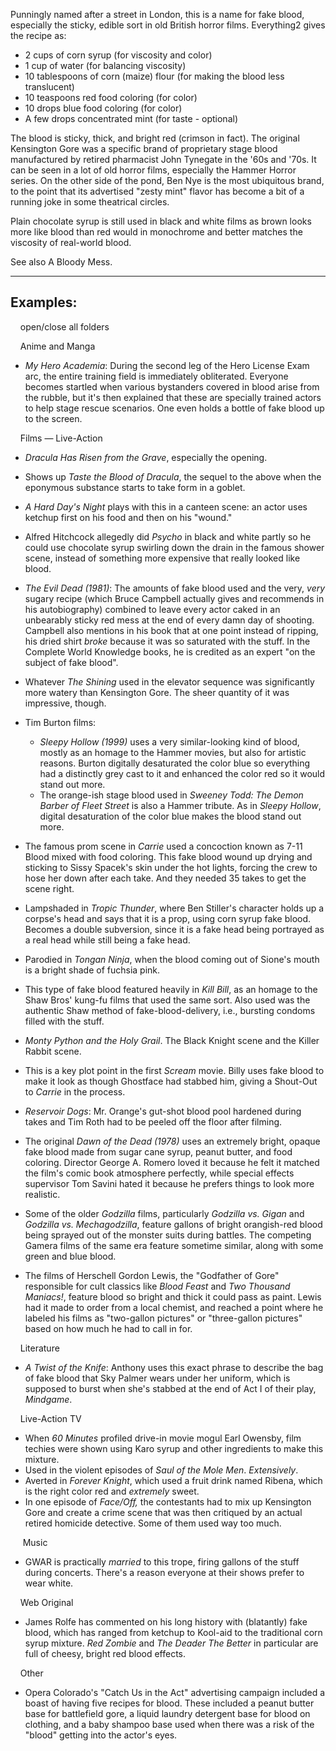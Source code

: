 Punningly named after a street in London, this is a name for fake blood, especially the sticky, edible sort in old British horror films. Everything2 gives the recipe as:

-   2 cups of corn syrup (for viscosity and color)
-   1 cup of water (for balancing viscosity)
-   10 tablespoons of corn (maize) flour (for making the blood less translucent)
-   10 teaspoons red food coloring (for color)
-   10 drops blue food coloring (for color)
-   A few drops concentrated mint (for taste - optional)

The blood is sticky, thick, and bright red (crimson in fact). The original Kensington Gore was a specific brand of proprietary stage blood manufactured by retired pharmacist John Tynegate in the '60s and '70s. It can be seen in a lot of old horror films, especially the Hammer Horror series. On the other side of the pond, Ben Nye is the most ubiquitous brand, to the point that its advertised "zesty mint" flavor has become a bit of a running joke in some theatrical circles.

Plain chocolate syrup is still used in black and white films as brown looks more like blood than red would in monochrome and better matches the viscosity of real-world blood.

See also A Bloody Mess.

___

## Examples:

    open/close all folders 

    Anime and Manga 

-   _My Hero Academia_: During the second leg of the Hero License Exam arc, the entire training field is immediately obliterated. Everyone becomes startled when various bystanders covered in blood arise from the rubble, but it's then explained that these are specially trained actors to help stage rescue scenarios. One even holds a bottle of fake blood up to the screen.

    Films — Live-Action 

-   _Dracula Has Risen from the Grave_, especially the opening.
-   Shows up _Taste the Blood of Dracula_, the sequel to the above when the eponymous substance starts to take form in a goblet.
-   _A Hard Day's Night_ plays with this in a canteen scene: an actor uses ketchup first on his food and then on his "wound."
-   Alfred Hitchcock allegedly did _Psycho_ in black and white partly so he could use chocolate syrup swirling down the drain in the famous shower scene, instead of something more expensive that really looked like blood.
-   _The Evil Dead (1981)_: The amounts of fake blood used and the very, _very_ sugary recipe (which Bruce Campbell actually gives and recommends in his autobiography) combined to leave every actor caked in an unbearably sticky red mess at the end of every damn day of shooting. Campbell also mentions in his book that at one point instead of ripping, his dried shirt _broke_ because it was so saturated with the stuff. In the Complete World Knowledge books, he is credited as an expert "on the subject of fake blood".
-   Whatever _The Shining_ used in the elevator sequence was significantly more watery than Kensington Gore. The sheer quantity of it was impressive, though.
-   Tim Burton films:
    -   _Sleepy Hollow (1999)_ uses a very similar-looking kind of blood, mostly as an homage to the Hammer movies, but also for artistic reasons. Burton digitally desaturated the color blue so everything had a distinctly grey cast to it and enhanced the color red so it would stand out more.
    -   The orange-ish stage blood used in _Sweeney Todd: The Demon Barber of Fleet Street_ is also a Hammer tribute. As in _Sleepy Hollow_, digital desaturation of the color blue makes the blood stand out more.
-   The famous prom scene in _Carrie_ used a concoction known as 7-11 Blood mixed with food coloring. This fake blood wound up drying and sticking to Sissy Spacek's skin under the hot lights, forcing the crew to hose her down after each take. And they needed 35 takes to get the scene right.
-   Lampshaded in _Tropic Thunder_, where Ben Stiller's character holds up a corpse's head and says that it is a prop, using corn syrup fake blood. Becomes a double subversion, since it is a fake head being portrayed as a real head while still being a fake head.
-   Parodied in _Tongan Ninja_, when the blood coming out of Sione's mouth is a bright shade of fuchsia pink.
-   This type of fake blood featured heavily in _Kill Bill_, as an homage to the Shaw Bros' kung-fu films that used the same sort. Also used was the authentic Shaw method of fake-blood-delivery, i.e., bursting condoms filled with the stuff.
-   _Monty Python and the Holy Grail_. The Black Knight scene and the Killer Rabbit scene.

-   This is a key plot point in the first _Scream_ movie. Billy uses fake blood to make it look as though Ghostface had stabbed him, giving a Shout-Out to _Carrie_ in the process.
-   _Reservoir Dogs_: Mr. Orange's gut-shot blood pool hardened during takes and Tim Roth had to be peeled off the floor after filming.
-   The original _Dawn of the Dead (1978)_ uses an extremely bright, opaque fake blood made from sugar cane syrup, peanut butter, and food coloring. Director George A. Romero loved it because he felt it matched the film's comic book atmosphere perfectly, while special effects supervisor Tom Savini hated it because he prefers things to look more realistic.
-   Some of the older _Godzilla_ films, particularly _Godzilla vs. Gigan_ and _Godzilla vs. Mechagodzilla_, feature gallons of bright orangish-red blood being sprayed out of the monster suits during battles. The competing Gamera films of the same era feature sometime similar, along with some green and blue blood.
-   The films of Herschell Gordon Lewis, the "Godfather of Gore" responsible for cult classics like _Blood Feast_ and _Two Thousand Maniacs!_, feature blood so bright and thick it could pass as paint. Lewis had it made to order from a local chemist, and reached a point where he labeled his films as "two-gallon pictures" or "three-gallon pictures" based on how much he had to call in for.

    Literature 

-   _A Twist of the Knife_: Anthony uses this exact phrase to describe the bag of fake blood that Sky Palmer wears under her uniform, which is supposed to burst when she's stabbed at the end of Act I of their play, _Mindgame_.

    Live-Action TV 

-   When _60 Minutes_ profiled drive-in movie mogul Earl Owensby, film techies were shown using Karo syrup and other ingredients to make this mixture.
-   Used in the violent episodes of _Saul of the Mole Men_. _Extensively_.
-   Averted in _Forever Knight_, which used a fruit drink named Ribena, which is the right color red and _extremely_ sweet.
-   In one episode of _Face/Off,_ the contestants had to mix up Kensington Gore and create a crime scene that was then critiqued by an actual retired homicide detective. Some of them used way too much.

     Music 

-   GWAR is practically _married_ to this trope, firing gallons of the stuff during concerts. There's a reason everyone at their shows prefer to wear white.

    Web Original 

-   James Rolfe has commented on his long history with (blatantly) fake blood, which has ranged from ketchup to Kool-aid to the traditional corn syrup mixture. _Red Zombie_ and _The Deader The Better_ in particular are full of cheesy, bright red blood effects.

    Other 

-   Opera Colorado's "Catch Us in the Act" advertising campaign included a boast of having five recipes for blood. These included a peanut butter base for battlefield gore, a liquid laundry detergent base for blood on clothing, and a baby shampoo base used when there was a risk of the "blood" getting into the actor's eyes.